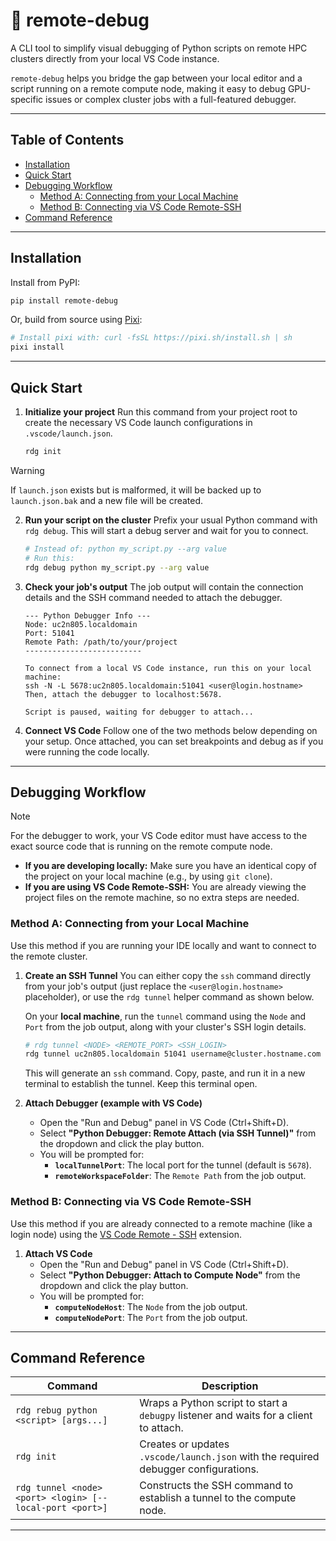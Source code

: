 # 🚀 remote-debug

A CLI tool to simplify visual debugging of Python scripts on remote HPC clusters directly from your local VS Code instance.

`remote-debug` helps you bridge the gap between your local editor and a script running on a remote compute node, making it easy to debug GPU-specific issues or complex cluster jobs with a full-featured debugger.

---

## Table of Contents

- [Installation](#installation)
- [Quick Start](#quick-start)
- [Debugging Workflow](#debugging-workflow)
  - [Method A: Connecting from your Local Machine](#method-a-connecting-from-your-local-machine)
  - [Method B: Connecting via VS Code Remote-SSH](#method-b-connecting-via-vs-code-remote-ssh)
- [Command Reference](#command-reference)

---

## Installation

Install from PyPI:

```bash
pip install remote-debug
```

Or, build from source using [Pixi](https://pixi.sh/):

```bash
# Install pixi with: curl -fsSL https://pixi.sh/install.sh | sh
pixi install
```

---

## Quick Start

1.  **Initialize your project**
    Run this command from your project root to create the necessary VS Code launch configurations in `.vscode/launch.json`.

    ```bash
    rdg init
    ```

> [!WARNING]
> If `launch.json` exists but is malformed, it will be backed up to `launch.json.bak` and a new file will be created.

2.  **Run your script on the cluster**
    Prefix your usual Python command with `rdg debug`. This will start a debug server and wait for you to connect.

    ```bash
    # Instead of: python my_script.py --arg value
    # Run this:
    rdg debug python my_script.py --arg value
    ```

3.  **Check your job's output**
    The job output will contain the connection details and the SSH command needed to attach the debugger.

    ```text
    --- Python Debugger Info ---
    Node: uc2n805.localdomain
    Port: 51041
    Remote Path: /path/to/your/project
    --------------------------

    To connect from a local VS Code instance, run this on your local machine:
    ssh -N -L 5678:uc2n805.localdomain:51041 <user@login.hostname>
    Then, attach the debugger to localhost:5678.

    Script is paused, waiting for debugger to attach...
    ```

4.  **Connect VS Code**
    Follow one of the two methods below depending on your setup. Once attached, you can set breakpoints and debug as if you were running the code locally.

---

## Debugging Workflow

> [!NOTE]
> For the debugger to work, your VS Code editor must have access to the exact source code that is running on the remote compute node.
> - **If you are developing locally:** Make sure you have an identical copy of the project on your local machine (e.g., by using `git clone`).
> - **If you are using VS Code Remote-SSH:** You are already viewing the project files on the remote machine, so no extra steps are needed.

### Method A: Connecting from your Local Machine

Use this method if you are running your IDE locally and want to connect to the remote cluster.

1.  **Create an SSH Tunnel**
    You can either copy the `ssh` command directly from your job's output (just replace the `<user@login.hostname>` placeholder), or use the `rdg tunnel` helper command as shown below.

    On your **local machine**, run the `tunnel` command using the `Node` and `Port` from the job output, along with your cluster's SSH login details.

    ```bash
    # rdg tunnel <NODE> <REMOTE_PORT> <SSH_LOGIN>
    rdg tunnel uc2n805.localdomain 51041 username@cluster.hostname.com
    ```

    This will generate an `ssh` command. Copy, paste, and run it in a new terminal to establish the tunnel. Keep this terminal open.

2.  **Attach Debugger (example with VS Code)**
    - Open the "Run and Debug" panel in VS Code (Ctrl+Shift+D).
    - Select **"Python Debugger: Remote Attach (via SSH Tunnel)"** from the dropdown and click the play button.
    - You will be prompted for:
      - **`localTunnelPort`**: The local port for the tunnel (default is `5678`).
      - **`remoteWorkspaceFolder`**: The `Remote Path` from the job output.

### Method B: Connecting via VS Code Remote-SSH

Use this method if you are already connected to a remote machine (like a login node) using the [VS Code Remote - SSH](https://code.visualstudio.com/docs/remote/ssh) extension.

1.  **Attach VS Code**
    - Open the "Run and Debug" panel in VS Code (Ctrl+Shift+D).
    - Select **"Python Debugger: Attach to Compute Node"** from the dropdown and click the play button.
    - You will be prompted for:
      - **`computeNodeHost`**: The `Node` from the job output.
      - **`computeNodePort`**: The `Port` from the job output.

---

## Command Reference

| Command | Description |
|---|---|
| `rdg rebug python <script> [args...]` | Wraps a Python script to start a `debugpy` listener and waits for a client to attach. |
| `rdg init` | Creates or updates `.vscode/launch.json` with the required debugger configurations. |
| `rdg tunnel <node> <port> <login> [--local-port <port>]` | Constructs the SSH command to establish a tunnel to the compute node. |

---